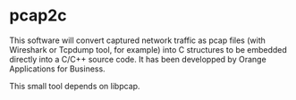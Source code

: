 # pcap2c
This software will convert captured network traffic as pcap files (with Wireshark or Tcpdump tool, for example) into C structures to be embedded directly into a C/C++ source code. It has been developped by Orange Applications for Business.

This small tool depends on libpcap.
